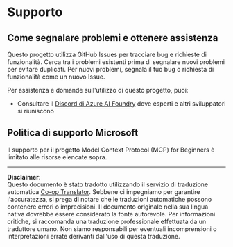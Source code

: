 <!--
CO_OP_TRANSLATOR_METADATA:
{
  "original_hash": "368870f8ab79f903ad80b6a985829516",
  "translation_date": "2025-09-17T22:16:55+00:00",
  "source_file": "SUPPORT.md",
  "language_code": "it"
}
-->
# Supporto

## Come segnalare problemi e ottenere assistenza  

Questo progetto utilizza GitHub Issues per tracciare bug e richieste di funzionalità. Cerca tra i problemi esistenti prima di segnalare nuovi problemi per evitare duplicati. Per nuovi problemi, segnala il tuo bug o richiesta di funzionalità come un nuovo Issue.

Per assistenza e domande sull'utilizzo di questo progetto, puoi:
- Consultare il [Discord di Azure AI Foundry](https://discord.com/invite/ByRwuEEgH4) dove esperti e altri sviluppatori si riuniscono

## Politica di supporto Microsoft  

Il supporto per il progetto Model Context Protocol (MCP) for Beginners è limitato alle risorse elencate sopra.

---

**Disclaimer**:  
Questo documento è stato tradotto utilizzando il servizio di traduzione automatica [Co-op Translator](https://github.com/Azure/co-op-translator). Sebbene ci impegniamo per garantire l'accuratezza, si prega di notare che le traduzioni automatiche possono contenere errori o imprecisioni. Il documento originale nella sua lingua nativa dovrebbe essere considerato la fonte autorevole. Per informazioni critiche, si raccomanda una traduzione professionale effettuata da un traduttore umano. Non siamo responsabili per eventuali incomprensioni o interpretazioni errate derivanti dall'uso di questa traduzione.